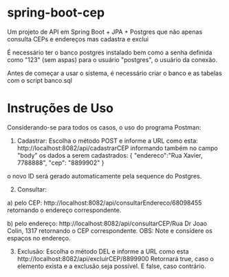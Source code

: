 # spring-boot-cep

Um projeto de API em Spring Boot + JPA + Postgres que não apenas consulta CEPs e endereços mas cadastra e exclui

É necessário ter o banco postgres instalado bem como a senha definida como "123" (sem aspas) para o usuário "postgres", o usuário da conexão.

Antes de começar a usar o sistema, é necessário criar o banco e as tabelas com o script banco.sql

# Instruções de Uso

Considerando-se para todos os casos, o uso do programa Postman:

1. Cadastrar: Escolha o método POST e informe a URL como esta:
http://localhost:8082/api/cadastrarCEP
informando também no campo "body" os dados a serem cadastrados:
{
	"endereco":"Rua Xavier, 7788888",
	"cep": "8899902"
}

o novo ID será gerado automaticamente pela sequence do Postgres.

2. Consultar:

a) pelo CEP: http://localhost:8082/api/consultarEndereco/68098455 retornando o endereço correspondente.

b) pelo endereço: http://localhost:8082/api/consultarCEP/Rua Dr Joao Colin, 1317
retornando o CEP correspondente.
OBS: Note e considere os espaços no endereço.


3. Exclusão: Escolha o método DEL e informe a URL como esta
http://localhost:8082/api/excluirCEP/8899900
Retornará true, caso o elemento exista e a exclusão seja possível. E false, caso contrário.
